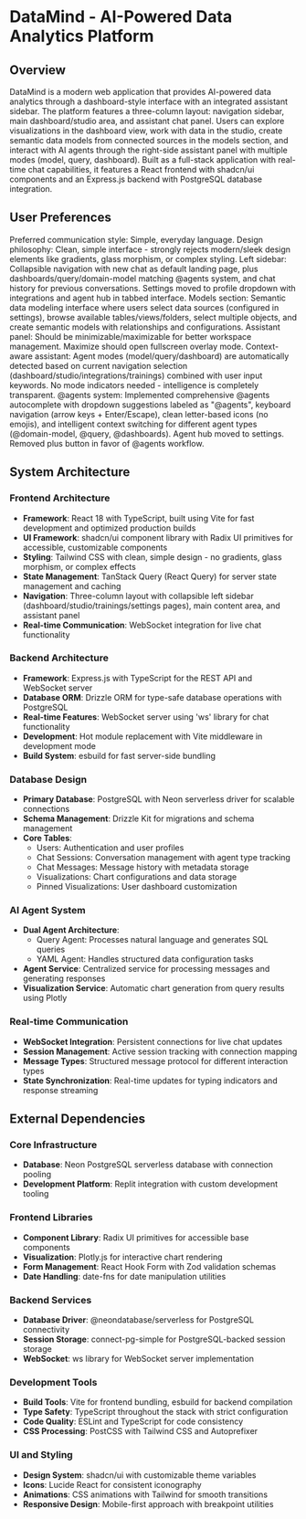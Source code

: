 # DataMind - AI-Powered Data Analytics Platform

## Overview

DataMind is a modern web application that provides AI-powered data analytics through a dashboard-style interface with an integrated assistant sidebar. The platform features a three-column layout: navigation sidebar, main dashboard/studio area, and assistant chat panel. Users can explore visualizations in the dashboard view, work with data in the studio, create semantic data models from connected sources in the models section, and interact with AI agents through the right-side assistant panel with multiple modes (model, query, dashboard). Built as a full-stack application with real-time chat capabilities, it features a React frontend with shadcn/ui components and an Express.js backend with PostgreSQL database integration.

## User Preferences

Preferred communication style: Simple, everyday language.
Design philosophy: Clean, simple interface - strongly rejects modern/sleek design elements like gradients, glass morphism, or complex styling.
Left sidebar: Collapsible navigation with new chat as default landing page, plus dashboards/query/domain-model matching @agents system, and chat history for previous conversations. Settings moved to profile dropdown with integrations and agent hub in tabbed interface.
Models section: Semantic data modeling interface where users select data sources (configured in settings), browse available tables/views/folders, select multiple objects, and create semantic models with relationships and configurations.
Assistant panel: Should be minimizable/maximizable for better workspace management. Maximize should open fullscreen overlay mode.
Context-aware assistant: Agent modes (model/query/dashboard) are automatically detected based on current navigation selection (dashboard/studio/integrations/trainings) combined with user input keywords. No mode indicators needed - intelligence is completely transparent.
@agents system: Implemented comprehensive @agents autocomplete with dropdown suggestions labeled as "@agents", keyboard navigation (arrow keys + Enter/Escape), clean letter-based icons (no emojis), and intelligent context switching for different agent types (@domain-model, @query, @dashboards). Agent hub moved to settings. Removed plus button in favor of @agents workflow.

## System Architecture

### Frontend Architecture
- **Framework**: React 18 with TypeScript, built using Vite for fast development and optimized production builds
- **UI Framework**: shadcn/ui component library with Radix UI primitives for accessible, customizable components
- **Styling**: Tailwind CSS with clean, simple design - no gradients, glass morphism, or complex effects
- **State Management**: TanStack Query (React Query) for server state management and caching
- **Navigation**: Three-column layout with collapsible left sidebar (dashboard/studio/trainings/settings pages), main content area, and assistant panel
- **Real-time Communication**: WebSocket integration for live chat functionality

### Backend Architecture
- **Framework**: Express.js with TypeScript for the REST API and WebSocket server
- **Database ORM**: Drizzle ORM for type-safe database operations with PostgreSQL
- **Real-time Features**: WebSocket server using 'ws' library for chat functionality
- **Development**: Hot module replacement with Vite middleware in development mode
- **Build System**: esbuild for fast server-side bundling

### Database Design
- **Primary Database**: PostgreSQL with Neon serverless driver for scalable connections
- **Schema Management**: Drizzle Kit for migrations and schema management
- **Core Tables**:
  - Users: Authentication and user profiles
  - Chat Sessions: Conversation management with agent type tracking
  - Chat Messages: Message history with metadata storage
  - Visualizations: Chart configurations and data storage
  - Pinned Visualizations: User dashboard customization

### AI Agent System
- **Dual Agent Architecture**: 
  - Query Agent: Processes natural language and generates SQL queries
  - YAML Agent: Handles structured data configuration tasks
- **Agent Service**: Centralized service for processing messages and generating responses
- **Visualization Service**: Automatic chart generation from query results using Plotly

### Real-time Communication
- **WebSocket Integration**: Persistent connections for live chat updates
- **Session Management**: Active session tracking with connection mapping
- **Message Types**: Structured message protocol for different interaction types
- **State Synchronization**: Real-time updates for typing indicators and response streaming

## External Dependencies

### Core Infrastructure
- **Database**: Neon PostgreSQL serverless database with connection pooling
- **Development Platform**: Replit integration with custom development tooling

### Frontend Libraries
- **Component Library**: Radix UI primitives for accessible base components
- **Visualization**: Plotly.js for interactive chart rendering
- **Form Management**: React Hook Form with Zod validation schemas
- **Date Handling**: date-fns for date manipulation utilities

### Backend Services
- **Database Driver**: @neondatabase/serverless for PostgreSQL connectivity
- **Session Storage**: connect-pg-simple for PostgreSQL-backed session storage
- **WebSocket**: ws library for WebSocket server implementation

### Development Tools
- **Build Tools**: Vite for frontend bundling, esbuild for backend compilation
- **Type Safety**: TypeScript throughout the stack with strict configuration
- **Code Quality**: ESLint and TypeScript for code consistency
- **CSS Processing**: PostCSS with Tailwind CSS and Autoprefixer

### UI and Styling
- **Design System**: shadcn/ui with customizable theme variables
- **Icons**: Lucide React for consistent iconography
- **Animations**: CSS animations with Tailwind for smooth transitions
- **Responsive Design**: Mobile-first approach with breakpoint utilities
